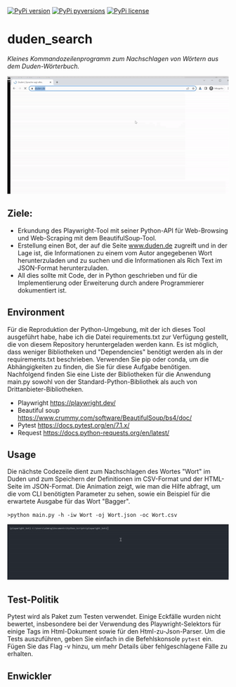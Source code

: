 [![PyPi version](https://img.shields.io/pypi/v/html2json.svg)](https://pypi.python.org/pypi/html2json/)
[![PyPi pyversions](https://img.shields.io/pypi/pyversions/html2json.svg)](https://pypi.python.org/pypi/html2json/)
[![PyPi license](https://img.shields.io/pypi/l/html2json.svg)](https://pypi.python.org/pypi/html2json/)

# duden_search

_Kleines Kommandozeilenprogramm zum Nachschlagen von Wörtern aus dem Duden-Wörterbuch._

![Alt Text](6eab6b364c.gif)

## Ziele:

* Erkundung des Playwright-Tool mit seiner Python-API für Web-Browsing und Web-Scraping mit dem BeautifulSoup-Tool. 
* Erstellung einen Bot, der auf die Seite www.duden.de zugreift und in der Lage ist, die Informationen zu einem vom Autor angegebenen Wort herunterzuladen und zu suchen und die Informationen als Rich Text im JSON-Format herunterzuladen.
* All dies sollte mit Code, der in Python geschrieben und für die Implementierung oder Erweiterung durch andere Programmierer dokumentiert ist. 

## Environment

Für die Reproduktion der Python-Umgebung, mit der ich dieses Tool ausgeführt habe, habe ich die Datei requirements.txt zur Verfügung gestellt, die von diesem Repository heruntergeladen werden kann. 
Es ist möglich, dass weniger Bibliotheken und "Dependencies" benötigt werden als in der requirements.txt beschrieben. Verwenden Sie pip oder conda, um die Abhängigkeiten zu finden, die Sie für diese Aufgabe benötigen.
Nachfolgend finden Sie eine Liste der Bibliotheken für die Anwendung main.py sowohl von der Standard-Python-Bibliothek als auch von Drittanbieter-Bibliotheken. 

* Playwright https://playwright.dev/
* Beautiful soup https://www.crummy.com/software/BeautifulSoup/bs4/doc/
* Pytest https://docs.pytest.org/en/7.1.x/
* Request  https://docs.python-requests.org/en/latest/

## Usage
Die nächste Codezeile dient zum Nachschlagen des Wortes "Wort" im Duden und zum Speichern der Definitionen im CSV-Format und der HTML-Seite im JSON-Format. 
Die Animation zeigt, wie man die Hilfe abfragt, um die vom CLI benötigten Parameter zu sehen, sowie ein Beispiel für die erwartete Ausgabe für das Wort "Bagger". 
```
>python main.py -h -iw Wort -oj Wort.json -oc Wort.csv
```
![Alt Text](usage.gif)

## Test-Politik

Pytest wird als Paket zum Testen verwendet. Einige Eckfälle wurden nicht bewertet, insbesondere bei der Verwendung des Playwright-Selektors für einige Tags im Html-Dokument sowie für den Html-zu-Json-Parser. 
Um die Tests auszuführen, geben Sie einfach in die Befehlskonsole ```pytest``` ein. Fügen Sie das Flag -v hinzu, um mehr Details über fehlgeschlagene Fälle zu erhalten.

## Enwickler 
